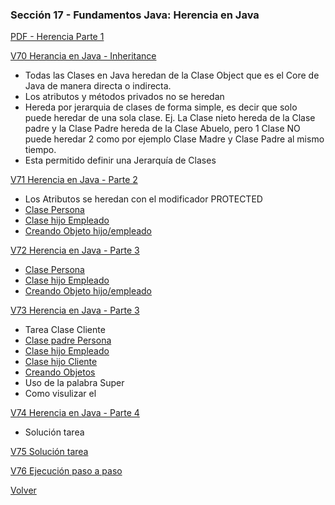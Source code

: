 ### Sección 17 - Fundamentos Java: Herencia en Java
[PDF - Herencia Parte 1](Apuntes/14-01-Herencia-parte1-CFJ.pdf)

[V70 Herancia en Java - Inheritance](V70_Herencia_en_Java_Inheritance/src/domain/Persona.java)
- Todas las Clases en Java heredan de la Clase Object que es el Core de Java de
manera directa o indirecta.
- Los atributos y métodos privados no se heredan
- Hereda por jerarquia de clases de forma simple, es decir que solo puede heredar
de una sola clase. Ej. La Clase nieto hereda de la Clase padre y la Clase Padre
hereda de la Clase Abuelo, pero 1 Clase NO puede heredar 2 como por ejemplo Clase 
Madre y Clase Padre al mismo tiempo.
- Esta permitido definir una Jerarquía de Clases

[V71 Herencia en Java - Parte 2](V71_Herencia_en_Java/src)
- Los Atributos se heredan con el modificador PROTECTED
- [Clase Persona](V71_Herencia_en_Java/src/domain/Persona.java)
- [Clase hijo Empleado](V71_Herencia_en_Java/src/domain/Empleado.java)
- [Creando Objeto hijo/empleado](V71_Herencia_en_Java/src/test/TestHerencia.java)

[V72 Herencia en Java - Parte 3](V72_Herencia_en_Java/src)
- [Clase Persona](V72_Herencia_en_Java/src/domain/Persona.java)
- [Clase hijo Empleado](V72_Herencia_en_Java/src/domain/Empleado.java)
- [Creando Objeto hijo/empleado](V72_Herencia_en_Java/src/test/TestHerencia.java)

[V73 Herencia en Java - Parte 3](V73_Herencia_en_Java/src)
- Tarea Clase Cliente
- [Clase padre Persona](V73_Herencia_en_Java/src/domain/Persona.java)
- [Clase hijo Empleado](V73_Herencia_en_Java/src/domain/Empleado.java)
- [Clase hijo Cliente](V73_Herencia_en_Java/src/domain/Cliente.java)
- [Creando Objetos](V73_Herencia_en_Java/src/test/TestHerencia.java)
- Uso de la palabra Super
- Como visulizar el 

[V74 Herencia en Java - Parte 4](V73_Herencia_en_Java/src)
- Solución tarea

[V75 Solución tarea]()

[V76 Ejecución paso a paso]()

[Volver](../)
